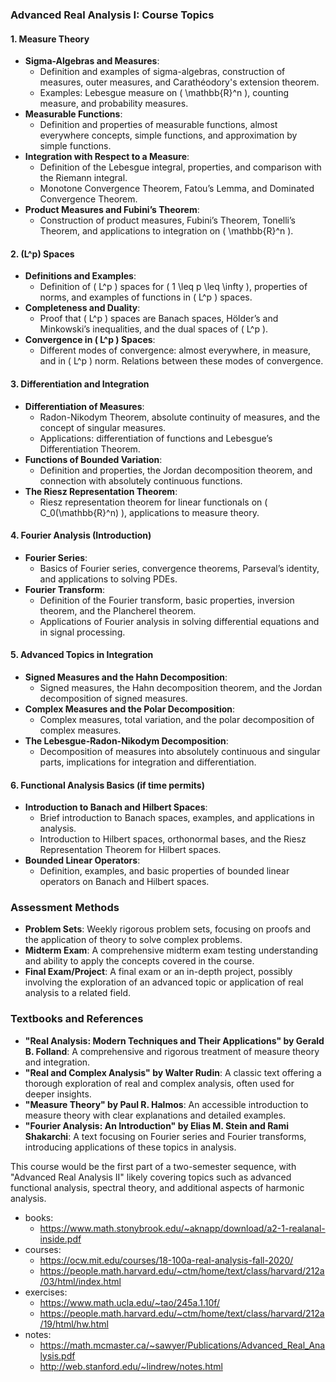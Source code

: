 ### **Advanced Real Analysis I: Course Topics**

#### **1. Measure Theory**
- **Sigma-Algebras and Measures**:
  - Definition and examples of sigma-algebras, construction of measures, outer measures, and Carathéodory's extension theorem.
  - Examples: Lebesgue measure on \( \mathbb{R}^n \), counting measure, and probability measures.
- **Measurable Functions**:
  - Definition and properties of measurable functions, almost everywhere concepts, simple functions, and approximation by simple functions.
- **Integration with Respect to a Measure**:
  - Definition of the Lebesgue integral, properties, and comparison with the Riemann integral.
  - Monotone Convergence Theorem, Fatou’s Lemma, and Dominated Convergence Theorem.
- **Product Measures and Fubini’s Theorem**:
  - Construction of product measures, Fubini’s Theorem, Tonelli’s Theorem, and applications to integration on \( \mathbb{R}^n \).
  
#### **2. \(L^p\) Spaces**
- **Definitions and Examples**:
  - Definition of \( L^p \) spaces for \( 1 \leq p \leq \infty \), properties of norms, and examples of functions in \( L^p \) spaces.
- **Completeness and Duality**:
  - Proof that \( L^p \) spaces are Banach spaces, Hölder’s and Minkowski’s inequalities, and the dual spaces of \( L^p \).
- **Convergence in \( L^p \) Spaces**:
  - Different modes of convergence: almost everywhere, in measure, and in \( L^p \) norm. Relations between these modes of convergence.

#### **3. Differentiation and Integration**
- **Differentiation of Measures**:
  - Radon-Nikodym Theorem, absolute continuity of measures, and the concept of singular measures.
  - Applications: differentiation of functions and Lebesgue’s Differentiation Theorem.
- **Functions of Bounded Variation**:
  - Definition and properties, the Jordan decomposition theorem, and connection with absolutely continuous functions.
- **The Riesz Representation Theorem**:
  - Riesz representation theorem for linear functionals on \( C_0(\mathbb{R}^n) \), applications to measure theory.

#### **4. Fourier Analysis (Introduction)**
- **Fourier Series**:
  - Basics of Fourier series, convergence theorems, Parseval’s identity, and applications to solving PDEs.
- **Fourier Transform**:
  - Definition of the Fourier transform, basic properties, inversion theorem, and the Plancherel theorem.
  - Applications of Fourier analysis in solving differential equations and in signal processing.

#### **5. Advanced Topics in Integration**
- **Signed Measures and the Hahn Decomposition**:
  - Signed measures, the Hahn decomposition theorem, and the Jordan decomposition of signed measures.
- **Complex Measures and the Polar Decomposition**:
  - Complex measures, total variation, and the polar decomposition of complex measures.
- **The Lebesgue-Radon-Nikodym Decomposition**:
  - Decomposition of measures into absolutely continuous and singular parts, implications for integration and differentiation.

#### **6. Functional Analysis Basics (if time permits)**
- **Introduction to Banach and Hilbert Spaces**:
  - Brief introduction to Banach spaces, examples, and applications in analysis.
  - Introduction to Hilbert spaces, orthonormal bases, and the Riesz Representation Theorem for Hilbert spaces.
- **Bounded Linear Operators**:
  - Definition, examples, and basic properties of bounded linear operators on Banach and Hilbert spaces.

### **Assessment Methods**
- **Problem Sets**: Weekly rigorous problem sets, focusing on proofs and the application of theory to solve complex problems.
- **Midterm Exam**: A comprehensive midterm exam testing understanding and ability to apply the concepts covered in the course.
- **Final Exam/Project**: A final exam or an in-depth project, possibly involving the exploration of an advanced topic or application of real analysis to a related field.

### **Textbooks and References**
- **"Real Analysis: Modern Techniques and Their Applications" by Gerald B. Folland**: A comprehensive and rigorous treatment of measure theory and integration.
- **"Real and Complex Analysis" by Walter Rudin**: A classic text offering a thorough exploration of real and complex analysis, often used for deeper insights.
- **"Measure Theory" by Paul R. Halmos**: An accessible introduction to measure theory with clear explanations and detailed examples.
- **"Fourier Analysis: An Introduction" by Elias M. Stein and Rami Shakarchi**: A text focusing on Fourier series and Fourier transforms, introducing applications of these topics in analysis.

This course would be the first part of a two-semester sequence, with "Advanced Real Analysis II" likely covering topics such as advanced functional analysis, spectral theory, and additional aspects of harmonic analysis.

- books:
    - https://www.math.stonybrook.edu/~aknapp/download/a2-1-realanal-inside.pdf
- courses:
    - https://ocw.mit.edu/courses/18-100a-real-analysis-fall-2020/
    - https://people.math.harvard.edu/~ctm/home/text/class/harvard/212a/03/html/index.html
- exercises:
    - https://www.math.ucla.edu/~tao/245a.1.10f/
    - https://people.math.harvard.edu/~ctm/home/text/class/harvard/212a/19/html/hw.html
- notes:
    - https://math.mcmaster.ca/~sawyer/Publications/Advanced_Real_Analysis.pdf
    - http://web.stanford.edu/~lindrew/notes.html

